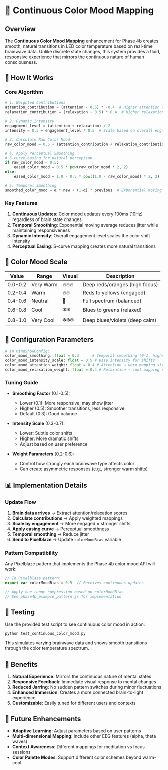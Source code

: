 # 🌈 Continuous Color Mood Mapping

## Overview

The **Continuous Color Mood Mapping** enhancement for Phase 4b creates smooth, natural transitions in LED color temperature based on real-time brainwave data. Unlike discrete state changes, this system provides a fluid, responsive experience that mirrors the continuous nature of human consciousness.

## 🧠 How It Works

### Core Algorithm

```python
# 1. Weighted Contributions
attention_contribution = (attention - 0.5) * -0.4  # Higher attention → warmer
relaxation_contribution = (relaxation - 0.5) * 0.4  # Higher relaxation → cooler

# 2. Dynamic Intensity
engagement_level = (attention + relaxation) / 2
intensity = 0.5 + engagement_level * 0.5  # Scale based on overall engagement

# 3. Calculate Raw Color Mood
raw_color_mood = 0.5 + (attention_contribution + relaxation_contribution) * intensity

# 4. Apply Perceptual Smoothing
# S-curve easing for natural perception
if raw_color_mood < 0.5:
    eased_color_mood = 0.5 * pow(raw_color_mood * 2, 2)
else:
    eased_color_mood = 1.0 - 0.5 * pow((1.0 - raw_color_mood) * 2, 2)

# 5. Temporal Smoothing
smoothed_color_mood = α * new + (1-α) * previous  # Exponential moving average
```

### Key Features

1. **Continuous Updates**: Color mood updates every 100ms (10Hz) regardless of brain state changes
2. **Temporal Smoothing**: Exponential moving average reduces jitter while maintaining responsiveness
3. **Dynamic Intensity**: Overall engagement level scales the color shift intensity
4. **Perceptual Easing**: S-curve mapping creates more natural transitions

## 🎨 Color Mood Scale

| Value | Range | Visual | Description |
|-------|-------|--------|-------------|
| 0.0-0.2 | Very Warm | 🔥🔥🔥 | Deep reds/oranges (high focus) |
| 0.2-0.4 | Warm | 🔥🔥 | Reds to yellows (engaged) |
| 0.4-0.6 | Neutral | 🌈 | Full spectrum (balanced) |
| 0.6-0.8 | Cool | ❄️❄️ | Blues to greens (relaxed) |
| 0.8-1.0 | Very Cool | ❄️❄️❄️ | Deep blues/violets (deep calm) |

## 🔧 Configuration Parameters

```python
# In MindShowConfig:
color_mood_smoothing: float = 0.3      # Temporal smoothing (0-1, higher = more smooth)
color_mood_intensity_scale: float = 0.5 # Base intensity for shifts
color_mood_attention_weight: float = 0.4 # Attention → warm mapping strength
color_mood_relaxation_weight: float = 0.4 # Relaxation → cool mapping strength
```

### Tuning Guide

- **Smoothing Factor** (0.1-0.5):
  - Lower (0.1): More responsive, may show jitter
  - Higher (0.5): Smoother transitions, less responsive
  - Default (0.3): Good balance

- **Intensity Scale** (0.3-0.7):
  - Lower: Subtle color shifts
  - Higher: More dramatic shifts
  - Adjust based on user preference

- **Weight Parameters** (0.2-0.6):
  - Control how strongly each brainwave type affects color
  - Can create asymmetric responses (e.g., stronger warm shifts)

## 📊 Implementation Details

### Update Flow

1. **Brain data arrives** → Extract attention/relaxation scores
2. **Calculate contributions** → Apply weighted mappings
3. **Scale by engagement** → More engaged = stronger shifts
4. **Apply easing curve** → Perceptual smoothness
5. **Temporal smoothing** → Reduce jitter
6. **Send to Pixelblaze** → Update `colorMoodBias` variable

### Pattern Compatibility

Any Pixelblaze pattern that implements the Phase 4b color mood API will work:

```javascript
// In Pixelblaze pattern:
export var colorMoodBias = 0.5  // Receives continuous updates

// Apply hue range compression based on colorMoodBias
// See phase4b_example_pattern.js for implementation
```

## 🧪 Testing

Use the provided test script to see continuous color mood in action:

```bash
python test_continuous_color_mood.py
```

This simulates varying brainwave data and shows smooth transitions through the color temperature spectrum.

## 🎯 Benefits

1. **Natural Experience**: Mirrors the continuous nature of mental states
2. **Responsive Feedback**: Immediate visual response to mental changes
3. **Reduced Jarring**: No sudden pattern switches during minor fluctuations
4. **Enhanced Immersion**: Creates a more connected brain-to-light experience
5. **Customizable**: Easily tuned for different users and contexts

## 🚀 Future Enhancements

- **Adaptive Learning**: Adjust parameters based on user patterns
- **Multi-dimensional Mapping**: Include other EEG features (alpha, theta waves)
- **Context Awareness**: Different mappings for meditation vs focus sessions
- **Color Palette Modes**: Support different color schemes beyond warm-cool



